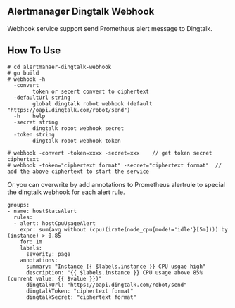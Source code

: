 ## Alertmanager Dingtalk Webhook

Webhook service support send Prometheus alert message to Dingtalk.

## How To Use

```
# cd alertmanaer-dingtalk-webhook
# go build
# webhook -h
  -convert
        token or secert convert to ciphertext
  -defaultUrl string
        global dingtalk robot webhook (default "https://oapi.dingtalk.com/robot/send")
  -h    help
  -secret string
        dingtalk robot webhook secret
  -token string
        dingtalk robot webhook token
 
# webhook -convert -token=xxxx -secret=xxx    // get token secret ciphertext
# webhook -token="ciphertext format" -secret="ciphertext format"  // add the above ciphertext to start the service
```

Or you can overwrite by add annotations to Prometheus alertrule to special the dingtalk webhook for each alert rule.

```
groups:
- name: hostStatsAlert
  rules:
  - alert: hostCpuUsageAlert
    expr: sum(avg without (cpu)(irate(node_cpu{mode!='idle'}[5m]))) by (instance) > 0.85
    for: 1m
    labels:
      severity: page
    annotations:
      summary: "Instance {{ $labels.instance }} CPU usgae high"
      description: "{{ $labels.instance }} CPU usage above 85% (current value: {{ $value }})"
      dingtalkUrl: "https://oapi.dingtalk.com/robot/send"
      dingtalkToken: "ciphertext format"
      dingtalkSecret: "ciphertext format"
```
